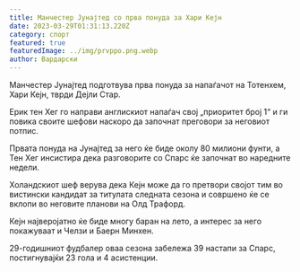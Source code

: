 ```yaml
---
title: Манчестер Јунајтед со прва понуда за Хари Кејн
date: 2023-03-29T01:31:13.220Z
category: спорт
featured: true
featuredImage: ../img/prvppo.png.webp
author: Вардарски
---
```


Манчестер Јунајтед подготвува прва понуда за напаѓачот на Тотенхем, Хари Кејн, тврди Дејли Стар.

Ерик тен Хег го направи англискиот напаѓач свој „приоритет број 1“ и ги повика своите шефови наскоро да започнат преговори за неговиот потпис.

Првата понуда на Јунајтед за него ќе биде околу 80 милиони фунти, а Тен Хег инсистира дека разговорите со Спарс ќе започнат во наредните недели.

Холандскиот шеф верува дека Кејн може да го претвори својот тим во вистински кандидат за титулата следната сезона и совршено ќе се вклопи во неговите планови на Олд Трафорд.

Кејн најверојатно ќе биде многу баран на лето, а интерес за него покажуваат и Челзи и Баерн Минхен.

29-годишниот фудбалер оваа сезона забележа 39 настапи за Спарс, постигнувајќи 23 гола и 4 асистенции.
